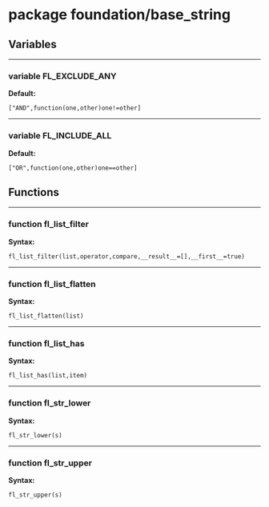 # package foundation/base_string


## Variables


---

### variable FL_EXCLUDE_ANY

__Default:__

    ["AND",function(one,other)one!=other]

---

### variable FL_INCLUDE_ALL

__Default:__

    ["OR",function(one,other)one==other]

## Functions


---

### function fl_list_filter

__Syntax:__

    fl_list_filter(list,operator,compare,__result__=[],__first__=true)

---

### function fl_list_flatten

__Syntax:__

    fl_list_flatten(list)

---

### function fl_list_has

__Syntax:__

    fl_list_has(list,item)

---

### function fl_str_lower

__Syntax:__

    fl_str_lower(s)

---

### function fl_str_upper

__Syntax:__

    fl_str_upper(s)

